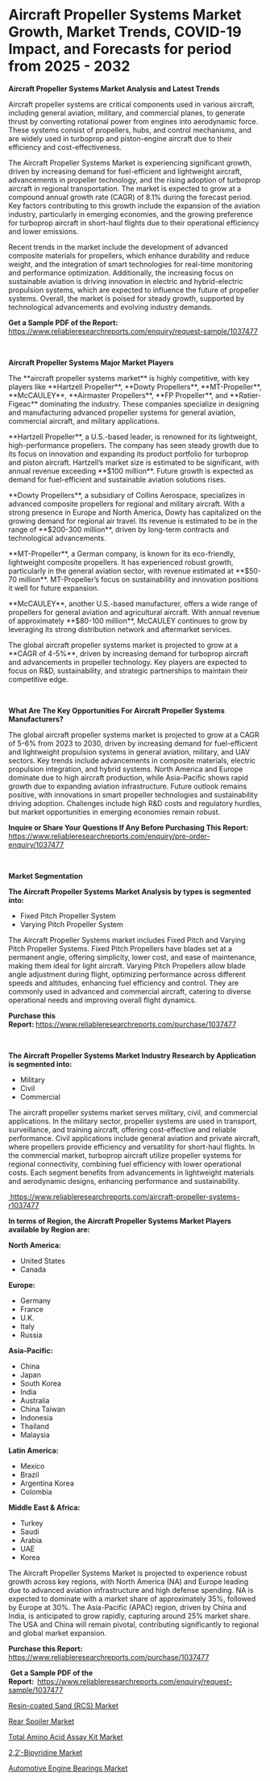 <p><h1>Aircraft Propeller Systems Market Growth, Market Trends, COVID-19 Impact, and Forecasts for period from 2025 - 2032</h1></p><p><strong>Aircraft Propeller Systems Market Analysis and Latest Trends</strong></p>
<p><p>Aircraft propeller systems are critical components used in various aircraft, including general aviation, military, and commercial planes, to generate thrust by converting rotational power from engines into aerodynamic force. These systems consist of propellers, hubs, and control mechanisms, and are widely used in turboprop and piston-engine aircraft due to their efficiency and cost-effectiveness.</p><p>The Aircraft Propeller Systems Market is experiencing significant growth, driven by increasing demand for fuel-efficient and lightweight aircraft, advancements in propeller technology, and the rising adoption of turboprop aircraft in regional transportation. The market is expected to grow at a compound annual growth rate (CAGR) of 8.1% during the forecast period. Key factors contributing to this growth include the expansion of the aviation industry, particularly in emerging economies, and the growing preference for turboprop aircraft in short-haul flights due to their operational efficiency and lower emissions.</p><p>Recent trends in the market include the development of advanced composite materials for propellers, which enhance durability and reduce weight, and the integration of smart technologies for real-time monitoring and performance optimization. Additionally, the increasing focus on sustainable aviation is driving innovation in electric and hybrid-electric propulsion systems, which are expected to influence the future of propeller systems. Overall, the market is poised for steady growth, supported by technological advancements and evolving industry demands.</p></p>
<p><strong>Get a Sample PDF of the Report:&nbsp;</strong> <a href="https://www.reliableresearchreports.com/enquiry/request-sample/1037477?utm_campaign=112&utm_medium=2&utm_source=Github&utm_content=ia&utm_term=21012025&utm_id=aircraft-propeller-systems">https://www.reliableresearchreports.com/enquiry/request-sample/1037477</a></p>
<p>&nbsp;</p>
<p><strong>Aircraft Propeller Systems Major Market Players</strong></p>
<p><p>The **aircraft propeller systems market** is highly competitive, with key players like **Hartzell Propeller**, **Dowty Propellers**, **MT-Propeller**, **McCAULEY**, **Airmaster Propellers**, **FP Propeller**, and **Ratier-Figeac** dominating the industry. These companies specialize in designing and manufacturing advanced propeller systems for general aviation, commercial aircraft, and military applications.</p><p>**Hartzell Propeller**, a U.S.-based leader, is renowned for its lightweight, high-performance propellers. The company has seen steady growth due to its focus on innovation and expanding its product portfolio for turboprop and piston aircraft. Hartzell’s market size is estimated to be significant, with annual revenue exceeding **$100 million**. Future growth is expected as demand for fuel-efficient and sustainable aviation solutions rises.</p><p>**Dowty Propellers**, a subsidiary of Collins Aerospace, specializes in advanced composite propellers for regional and military aircraft. With a strong presence in Europe and North America, Dowty has capitalized on the growing demand for regional air travel. Its revenue is estimated to be in the range of **$200-300 million**, driven by long-term contracts and technological advancements.</p><p>**MT-Propeller**, a German company, is known for its eco-friendly, lightweight composite propellers. It has experienced robust growth, particularly in the general aviation sector, with revenue estimated at **$50-70 million**. MT-Propeller’s focus on sustainability and innovation positions it well for future expansion.</p><p>**McCAULEY**, another U.S.-based manufacturer, offers a wide range of propellers for general aviation and agricultural aircraft. With annual revenue of approximately **$80-100 million**, McCAULEY continues to grow by leveraging its strong distribution network and aftermarket services.</p><p>The global aircraft propeller systems market is projected to grow at a **CAGR of 4-5%**, driven by increasing demand for turboprop aircraft and advancements in propeller technology. Key players are expected to focus on R&D, sustainability, and strategic partnerships to maintain their competitive edge.</p></p>
<p>&nbsp;</p>
<p><strong>What Are The Key Opportunities For Aircraft Propeller Systems Manufacturers?</strong></p>
<p><p>The global aircraft propeller systems market is projected to grow at a CAGR of 5-6% from 2023 to 2030, driven by increasing demand for fuel-efficient and lightweight propulsion systems in general aviation, military, and UAV sectors. Key trends include advancements in composite materials, electric propulsion integration, and hybrid systems. North America and Europe dominate due to high aircraft production, while Asia-Pacific shows rapid growth due to expanding aviation infrastructure. Future outlook remains positive, with innovations in smart propeller technologies and sustainability driving adoption. Challenges include high R&D costs and regulatory hurdles, but market opportunities in emerging economies remain robust.</p></p>
<p><strong>Inquire or Share Your Questions If Any Before Purchasing This Report:</strong> <a href="https://www.reliableresearchreports.com/enquiry/pre-order-enquiry/1037477?utm_campaign=112&utm_medium=2&utm_source=Github&utm_content=ia&utm_term=21012025&utm_id=aircraft-propeller-systems">https://www.reliableresearchreports.com/enquiry/pre-order-enquiry/1037477</a></p>
<p>&nbsp;</p>
<p><strong>Market Segmentation</strong></p>
<p><strong>The Aircraft Propeller Systems Market Analysis by types is segmented into:</strong></p>
<p><ul><li>Fixed Pitch Propeller System</li><li>Varying Pitch Propeller System</li></ul></p>
<p><p>The Aircraft Propeller Systems market includes Fixed Pitch and Varying Pitch Propeller Systems. Fixed Pitch Propellers have blades set at a permanent angle, offering simplicity, lower cost, and ease of maintenance, making them ideal for light aircraft. Varying Pitch Propellers allow blade angle adjustment during flight, optimizing performance across different speeds and altitudes, enhancing fuel efficiency and control. They are commonly used in advanced and commercial aircraft, catering to diverse operational needs and improving overall flight dynamics.</p></p>
<p><strong>Purchase this Report:&nbsp;</strong><a href="https://www.reliableresearchreports.com/purchase/1037477?utm_campaign=112&utm_medium=2&utm_source=Github&utm_content=ia&utm_term=21012025&utm_id=aircraft-propeller-systems">https://www.reliableresearchreports.com/purchase/1037477</a></p>
<p>&nbsp;</p>
<p><strong>The Aircraft Propeller Systems Market Industry Research by Application is segmented into:</strong></p>
<p><ul><li>Military</li><li>Civil</li><li>Commercial</li></ul></p>
<p><p>The aircraft propeller systems market serves military, civil, and commercial applications. In the military sector, propeller systems are used in transport, surveillance, and training aircraft, offering cost-effective and reliable performance. Civil applications include general aviation and private aircraft, where propellers provide efficiency and versatility for short-haul flights. In the commercial market, turboprop aircraft utilize propeller systems for regional connectivity, combining fuel efficiency with lower operational costs. Each segment benefits from advancements in lightweight materials and aerodynamic designs, enhancing performance and sustainability.</p></p>
<p><a href="https://www.reliableresearchreports.com/aircraft-propeller-systems-r1037477?utm_campaign=112&utm_medium=2&utm_source=Github&utm_content=ia&utm_term=21012025&utm_id=aircraft-propeller-systems">&nbsp;https://www.reliableresearchreports.com/aircraft-propeller-systems-r1037477</a></p>
<p><strong>In terms of Region, the Aircraft Propeller Systems Market Players available by Region are:</strong></p>
<p>
    <p> <strong> North America: </strong>
        <ul>
            <li>United States</li>
            <li>Canada</li>
        </ul>
        </p> 
    <p> <strong> Europe: </strong>
        <ul>
            <li>Germany</li>
            <li>France</li>
            <li>U.K.</li>
            <li>Italy</li>
            <li>Russia</li>
        </ul>
        </p> 
    <p> <strong> Asia-Pacific: </strong>
        <ul>
            <li>China</li>
            <li>Japan</li>
            <li>South Korea</li>
            <li>India</li>
            <li>Australia</li>
            <li>China Taiwan</li>
            <li>Indonesia</li>
            <li>Thailand</li>
            <li>Malaysia</li>
        </ul>
        </p> 
    <p> <strong> Latin America: </strong>
        <ul>
            <li>Mexico</li>
            <li>Brazil</li>
            <li>Argentina Korea</li>
            <li>Colombia</li>
        </ul>
        </p> 
    <p> <strong> Middle East & Africa: </strong>
        <ul>
            <li>Turkey</li>
            <li>Saudi</li>
            <li>Arabia</li>
            <li>UAE</li>
            <li>Korea</li>
        </ul>
    </p>
    </p>
<p><p>The Aircraft Propeller Systems Market is projected to experience robust growth across key regions, with North America (NA) and Europe leading due to advanced aviation infrastructure and high defense spending. NA is expected to dominate with a market share of approximately 35%, followed by Europe at 30%. The Asia-Pacific (APAC) region, driven by China and India, is anticipated to grow rapidly, capturing around 25% market share. The USA and China will remain pivotal, contributing significantly to regional and global market expansion.</p></p>
<p><strong>Purchase this Report: </strong><a href="https://www.reliableresearchreports.com/purchase/1037477?utm_campaign=112&utm_medium=2&utm_source=Github&utm_content=ia&utm_term=21012025&utm_id=aircraft-propeller-systems">https://www.reliableresearchreports.com/purchase/1037477</a></p>
<p>&nbsp;<strong>Get a Sample PDF of the Report:&nbsp;&nbsp;</strong><a href="https://www.reliableresearchreports.com/enquiry/request-sample/1037477?utm_campaign=112&utm_medium=2&utm_source=Github&utm_content=ia&utm_term=21012025&utm_id=aircraft-propeller-systems">https://www.reliableresearchreports.com/enquiry/request-sample/1037477</a></p>
<p><strong></strong></p>
<p><p><a href="https://www.linkedin.com/pulse/future-resin-coated-sand-rcs-market-2025-2032-growth-forecast-b6a0f?utm_campaign=112&utm_medium=2&utm_source=Github&utm_content=ia&utm_term=21012025&utm_id=aircraft-propeller-systems">Resin-coated Sand (RCS) Market</a></p><p><a href="https://github.com/klindsey95/Market-Research-Report-List-1/blob/main/rear-spoiler-market.md?utm_campaign=112&utm_medium=2&utm_source=Github&utm_content=ia&utm_term=21012025&utm_id=aircraft-propeller-systems">Rear Spoiler Market</a></p><p><a href="https://www.linkedin.com/pulse/global-total-amino-acid-assay-kit-market-overview-2025-2032-ymgpf?utm_campaign=112&utm_medium=2&utm_source=Github&utm_content=ia&utm_term=21012025&utm_id=aircraft-propeller-systems">Total Amino Acid Assay Kit Market</a></p><p><a href="https://www.linkedin.com/pulse/in-depth-22-bipyridine-market-report-growth-evaluation-key-dxzde?utm_campaign=112&utm_medium=2&utm_source=Github&utm_content=ia&utm_term=21012025&utm_id=aircraft-propeller-systems">2,2′-Bipyridine Market</a></p><p><a href="https://github.com/delindacallegari68/Market-Research-Report-List-1/blob/main/automotive-engine-bearings-market.md?utm_campaign=112&utm_medium=2&utm_source=Github&utm_content=ia&utm_term=21012025&utm_id=aircraft-propeller-systems">Automotive Engine Bearings Market</a></p></p>